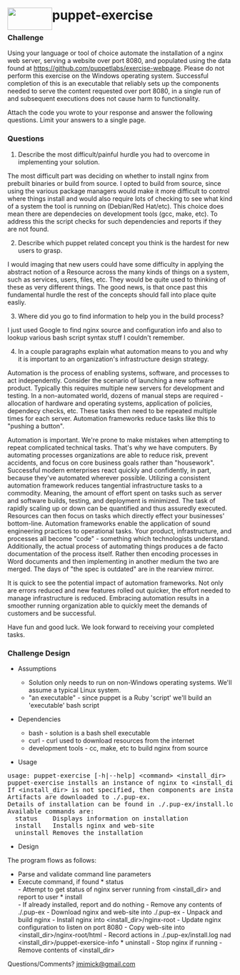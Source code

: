 puppet-exercise <img height="50" width="100" style="float: left" src="http://puppetlabs.com/sites/default/files/PL_logo_horizontal_RGB_0.svg"/> 
===============
### Challenge ###
  Using your language or tool of choice automate the installation of a nginx web server, serving a website over port 8080, and populated using the data found at
https://github.com/puppetlabs/exercise-webpage. 
Please do not perform this exercise on the Windows operating system. 
Successful completion of this is an executable that reliably sets up the components needed to serve the content requested over port 8080, in a single run of and subsequent executions does not cause harm to functionality.

Attach the code you wrote to your response and answer the following questions. Limit your answers to a single page.

### Questions ###
1. Describe the most difficult/painful hurdle you had to overcome in implementing your solution.

  The most difficult part was deciding on whether to install nginx from prebuilt binaries or build from source. 
I opted to build from source, since using the various package managers would make it more difficult to control where things install and would also require lots of checking to see what kind of a system the tool is running on (Debian/Red Hat/etc). 
This choice does mean there are dependecies on development tools (gcc, make, etc). To address this the script checks for such dependencies and reports if they are not found.

2. Describe which puppet related concept you think is the hardest for new users to grasp.

  I would imaging that new users could have some difficulty in applying the abstract notion of a Resource across the many kinds of things on a system, such as services, users, files, etc. They would be quite used to thinking of these as very different things.
The good news, is that once past this fundamental hurdle the rest of the concepts should fall into place quite easliy.

3. Where did you go to find information to help you in the build process?

  I just used Google to find nginx source and configuration info and also to lookup various bash script syntax stuff I couldn't remember.

4. In a couple paragraphs explain what automation means to you and why it is important to an organization's infrastructure design strategy.

  Automation is the process of enabling systems, software, and processes to act independently. 
Consider the scenario of launching a new software product. Typically this requires multiple new servers for development and testing. 
In a non-automated world, dozens of manual steps are required - allocation of hardware and operating systems, application of policies, dependecy checks, etc. 
These tasks then need to be repeated multiple times for each server.
Automation frameworks reduce tasks like this to "pushing a button". 

  Automation is important.
We're prone to make mistakes when attempting to repeat complicated technical tasks. 
That's why we have computers.
By automating processes organizations are able to reduce risk, prevent accidents, and focus on core business goals rather than "housework". 
Successful modern enterprises react quickly and confidently, in part, because they've automated wherever possible. 
Utilizing a consistent automation framework reduces tangential infrastructure tasks to a commodity. 
Meaning, the amount of effort spent on tasks such as server and software builds, testing, and deployment is minimized. The task of rapidly scaling up or down can be quantified and thus assuredly executed. 
Resources can then focus on tasks which directly effect your businesses' bottom-line. 
Automation frameworks enable the application of sound engineering practices to operational tasks. 
Your product, infrastructure, and processes all become "code" - something which technologists understand.
Additionally, the actual process of automating things produces a de facto documentation of the process itself. 
Rather then encoding processes in Word documents and then implementing in another medium the two are merged. 
The days of "the spec is outdated" are in the rearview mirror. 

  It is quick to see the potential impact of automation frameworks. 
Not only are errors reduced and new features rolled out quicker, the effort needed to manage infrastructure is reduced. 
Embracing automation results in a smoother running organization able to quickly meet the demands of customers and be successful.
 

Have fun and good luck. We look forward to receiving your completed tasks.

### Challenge Design ###

 * Assumptions
	* Solution only needs to run on non-Windows operating systems. We'll assume a typical Linux system.
	* "an executable" - since puppet is a Ruby 'script' we'll build an 'executable' bash script

 * Dependencies
	* bash	- solution is a bash shell executable
	* curl	- curl used to download resources from the internet
	* development tools - cc, make, etc to build nginx from source 

 * Usage
<pre>
usage: puppet-exercise [-h|--help] &lt;command&gt; &lt;install_dir&gt;
puppet-exercise installs an instance of nginx to &lt;install_dir&gt; and configures it to serve on port 8080.
If &lt;install_dir&gt; is not specified, then components are installed into ./pup-ex.
Artifacts are downloaded to ./.pup-ex.
Details of installation can be found in ./.pup-ex/install.log.
Available commands are:
  status  	Displays information on installation
  install 	Installs nginx and web-site
  uninstall	Removes the installation
</pre>

 * Design


  The program flows as follows:
  
  * Parse and validate command line parameters
  * Execute command, if found
    	* status	
			- Attempt to get status of nginx server running from <install_dir> 
           and report to user
    	* install	
			- If already installed, report and do nothing
			- Remove any contents of ./.pup-ex
			- Download nginx and web-site into ./.pup-ex
			- Unpack and build nginx
			- Install nginx into &lt;install_dir&gt;/nginx-root
			- Update nginx configuration to listen on port 8080
			- Copy web-site into &lt;install_dir&gt;/nginx-root/html
			- Record actions in ./.pup-ex/install.log nad &lt;install_dir&gt;/puppet-exersice-info
    	* uninstall	
			- Stop nginx if running
			- Remove contents of <install_dir> 

Questions/Comments?		jmimick@gmail.com
